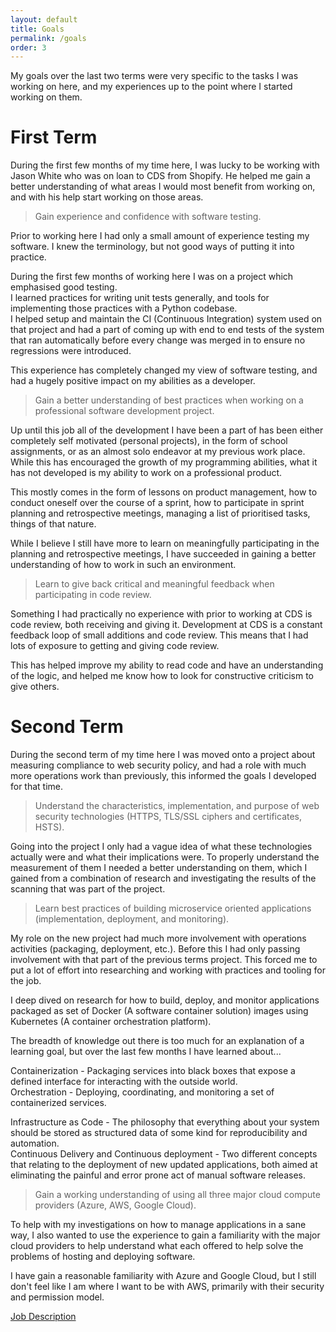 ```yaml
---
layout: default
title: Goals
permalink: /goals
order: 3
---
```


My goals over the last two terms were very specific to the tasks I was working on here, and my experiences up to the point where I started working on them.

# First Term

During the first few months of my time here, I was lucky to be working with Jason White who was on loan to CDS from Shopify. He helped me gain a better understanding of what areas I would most benefit from working on, and with his help start working on those areas.

> Gain experience and confidence with software testing.

Prior to working here I had only a small amount of experience testing my software. I knew the terminology, but not good ways of putting it into practice.

During the first few months of working here I was on a project which emphasised good testing.  
I learned practices for writing unit tests generally, and tools for implementing those practices with a Python codebase.  
I helped setup and maintain the CI (Continuous Integration) system used on that project and had a part of coming up with end to end tests of the system that ran automatically before every change was merged in to ensure no regressions were introduced.

This experience has completely changed my view of software testing, and had a hugely positive impact on my abilities as a developer.

> Gain a better understanding of best practices when working on a professional software development project.

Up until this job all of the development I have been a part of has been either completely self motivated (personal projects), in the form of school assignments, or as an almost solo endeavor at my previous work place. While this has encouraged the growth of my programming abilities, what it has not developed is my ability to work on a professional product.

This mostly comes in the form of lessons on product management, how to conduct oneself over the course of a sprint, how to participate in sprint planning and retrospective meetings, managing a list of prioritised tasks, things of that nature. 

While I believe I still have more to learn on meaningfully participating in the planning and retrospective meetings, I have succeeded in gaining a better understanding of how to work in such an environment.

> Learn to give back critical and meaningful feedback when participating in code review.

Something I had practically no experience with prior to working at CDS is code review, both receiving and giving it. Development at CDS is a constant feedback loop of small additions and code review. This means that I had lots of exposure to getting and giving code review. 

This has helped improve my ability to read code and have an understanding of the logic, and helped me know how to look for constructive criticism to give others.

# Second Term

During the second term of my time here I was moved onto a project about measuring compliance to web security policy, and had a role with much more operations work than previously, this informed the goals I developed for that time.

> Understand the characteristics, implementation, and purpose of web security technologies (HTTPS, TLS/SSL ciphers and certificates, HSTS).

Going into the project I only had a vague idea of what these technologies actually were and what their implications were. To properly understand the measurement of them I needed a better understanding on them, which I gained from a combination of research and investigating the results of the scanning that was part of the project.

> Learn best practices of building microservice oriented applications (implementation, deployment, and monitoring).

My role on the new project had much more involvement with operations activities (packaging, deployment, etc.). Before this I had only passing involvement with that part of the previous terms project. This forced me to put a lot of effort into researching and working with practices and tooling for the job.

I deep dived on research for how to build, deploy, and monitor applications packaged as set of Docker (A software container solution) images using Kubernetes (A container orchestration platform).

The breadth of knowledge out there is too much for an explanation of a learning goal, but over the last few months I have learned about...

Containerization - Packaging services into black boxes that expose a defined interface for interacting with the outside world.  
Orchestration - Deploying, coordinating, and monitoring a set of containerized services.

Infrastructure as Code - The philosophy that everything about your system should be stored as structured data of some kind for reproducibility and automation.  
Continuous Delivery and Continuous deployment - Two different concepts that relating to the deployment of new updated applications, both aimed at eliminating the painful and error prone act of manual software releases.

> Gain a working understanding of using all three major cloud compute providers (Azure, AWS, Google Cloud).

To help with my investigations on how to manage applications in a sane way, I also wanted to use the experience to gain a familiarity with the major cloud providers to help understand what each offered to help solve the problems of hosting and deploying software.

I have gain a reasonable familiarity with Azure and Google Cloud, but I still don't feel like I am where I want to be with AWS, primarily with their security and permission model.

<div class="next-page">
    <a class="next-page-link" href="job-description">Job Description</a>
</div>
